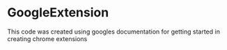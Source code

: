 # GoogleExtension
This code was created using googles documentation for getting started in creating chrome extensions
